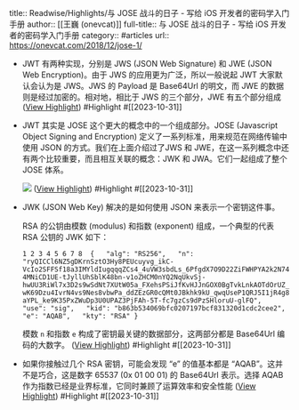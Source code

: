 title:: Readwise/Highlights/与 JOSE 战斗的日子 - 写给 iOS 开发者的密码学入门手册
author:: [[王巍 (onevcat)]]
full-title:: 与 JOSE 战斗的日子 - 写给 iOS 开发者的密码学入门手册
category:: #articles
url:: https://onevcat.com/2018/12/jose-1/

- JWT 有两种实现，分别是 JWS (JSON Web Signature) 和 JWE (JSON Web Encryption)。由于 JWS 的应用更为广泛，所以一般说起 JWT 大家默认会认为是 JWS。JWS 的 Payload 是 Base64Url 的明文，而 JWE 的数据则是经过加密的。相对地，相比于 JWS 的三个部分，JWE 有五个部分组成 ([View Highlight](https://read.readwise.io/read/01he1vwf36g2bh0syz2781y6xn)) #Highlight #[[2023-10-31]]
- JWT 其实是 JOSE 这个更大的概念中的一个组成部分。JOSE (Javascript Object Signing and Encryption) 定义了一系列标准，用来规范在网络传输中使用 JSON 的方式。我们在上面介绍过了JWS 和 JWE，在这一系列概念中还有两个比较重要，而且相互关联的概念：JWK 和 JWA。它们一起组成了整个 JOSE 体系。
  
  ![](https://onevcat.com/assets/images/2018/jose.png) ([View Highlight](https://read.readwise.io/read/01he1vx5khja5y0dvhjrndv6ey)) #Highlight #[[2023-10-31]]
- JWK (JSON Web Key) 解决的是如何使用 JSON 来表示一个密钥这件事。
  
  RSA 的公钥由模数 (modulus) 和指数 (exponent) 组成，一个典型的代表 RSA 公钥的 JWK 如下：
  
  `1 2 3 4 5 6 7 8  {   "alg": "RS256",   "n": "ryQICCl6NZ5gDKrnSztO3Hy8PEUcuyvg_ikC-VcIo2SFFSf18a3IMYldIugqqqZCs4_4uVW3sbdLs_6PfgdX7O9D22ZiFWHPYA2k2N744MNiCD1UE-tJyllUhSblK48bn-v1oZHCM0nYQ2NqUkvSj-hwUU3RiWl7x3D2s9wSdNt7XUtW05a_FXehsPSiJfKvHJJnGOX0BgTvkLnkAOTdOrUZ_wK69Dzu4IvrN4vs9Nes8vbwPa_ddZEzGR0cQMt0JBkhk9kU_qwqUseP1QRJ5I1jR4g8aYPL_ke9K35PxZWuDp3U0UPAZ3PjFAh-5T-fc7gzCs9dPzSHloruU-glFQ",   "use": "sig",   "kid": "b863b534069bfc0207197bcf831320d1cdc2cee2",   "e": "AQAB",   "kty": "RSA" }`
  
  模数 `n` 和指数 `e` 构成了密钥最关键的数据部分，这两部分都是 Base64Url 编码的大数字。 ([View Highlight](https://read.readwise.io/read/01he1vxxa06b0kqrhqwk46yf3k)) #Highlight #[[2023-10-31]]
- 如果你接触过几个 RSA 密钥，可能会发现 “e” 的值基本都是 “AQAB”。这并不是巧合，这是数字 65537 (0x 01 00 01) 的 Base64Url 表示。选择 AQAB 作为指数已经是业界标准，它同时兼顾了运算效率和安全性能 ([View Highlight](https://read.readwise.io/read/01he1vyqb1wzp9e61sh11bv6bz)) #Highlight #[[2023-10-31]]